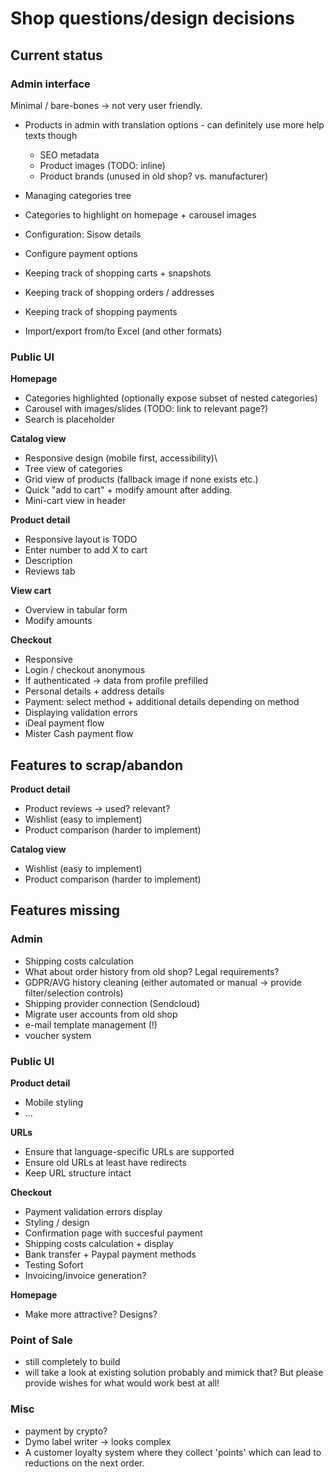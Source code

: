 # Shop questions/design decisions

## Current status

### Admin interface

Minimal / bare-bones -> not very user friendly.

- Products in admin with translation options - can definitely use more help texts though

  - SEO metadata
  - Product images (TODO: inline)
  - Product brands (unused in old shop? vs. manufacturer)

- Managing categories tree
- Categories to highlight on homepage + carousel images
- Configuration: Sisow details
- Configure payment options
- Keeping track of shopping carts + snapshots
- Keeping track of shopping orders / addresses
- Keeping track of shopping payments
- Import/export from/to Excel (and other formats)

### Public UI

**Homepage**

- Categories highlighted (optionally expose subset of nested categories)
- Carousel with images/slides (TODO: link to relevant page?)
- Search is placeholder

**Catalog view**

- Responsive design (mobile first, accessibility)\
- Tree view of categories
- Grid view of products (fallback image if none exists etc.)
- Quick "add to cart" + modify amount after adding.
- Mini-cart view in header

**Product detail**

- Responsive layout is TODO
- Enter number to add X to cart
- Description
- Reviews tab

**View cart**

- Overview in tabular form
- Modify amounts

**Checkout**

- Responsive
- Login / checkout anonymous
- If authenticated -> data from profile prefilled
- Personal details + address details
- Payment: select method + additional details depending on method
- Displaying validation errors
- iDeal payment flow
- Mister Cash payment flow

## Features to scrap/abandon

**Product detail**

- Product reviews -> used? relevant?
- Wishlist (easy to implement)
- Product comparison (harder to implement)

**Catalog view**

- Wishlist (easy to implement)
- Product comparison (harder to implement)

## Features missing

### Admin

- Shipping costs calculation
- What about order history from old shop? Legal requirements?
- GDPR/AVG history cleaning (either automated or manual -> provide filter/selection controls)
- Shipping provider connection (Sendcloud)
- Migrate user accounts from old shop
- e-mail template management (!)
- voucher system

### Public UI

**Product detail**

- Mobile styling
- ...

**URLs**

- Ensure that language-specific URLs are supported
- Ensure old URLs at least have redirects
- Keep URL structure intact

**Checkout**

- Payment validation errors display
- Styling / design
- Confirmation page with succesful payment
- Shipping costs calculation + display
- Bank transfer + Paypal payment methods
- Testing Sofort
- Invoicing/invoice generation?

**Homepage**

- Make more attractive? Designs?

### Point of Sale

- still completely to build
- will take a look at existing solution probably and mimick that? But please provide
  wishes for what would work best at all!

### Misc

- payment by crypto?
- Dymo label writer -> looks complex
- A customer loyalty system where they collect 'points' which can lead to
  reductions on the next order.
